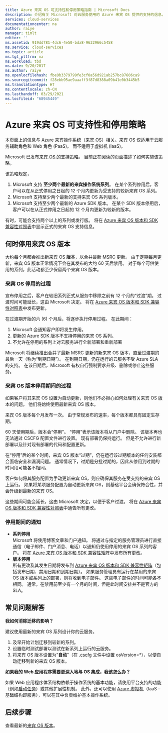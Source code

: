 ```yaml
---
title: Azure 来宾 OS 可支持性和停用策略指南 | Microsoft Docs
description: 介绍有关 Microsoft 对云服务使用的 Azure 来宾 OS 提供的支持的信息。
services: cloud-services
documentationcenter: na
author: raiye
manager: timlt
editor: ''
ms.assetid: 919dd781-4dc6-4e50-bda8-9632966c5458
ms.service: cloud-services
ms.topic: article
ms.tgt_pltfrm: na
ms.workload: tbd
ms.date: 9/20/2017
ms.author: raiye
ms.openlocfilehash: fbe9b3379799fe3cf0a56d921ab257bc87606ca9
ms.sourcegitcommit: f28ebb95ae9aaaff3f87d8388a09b41e0b3445b5
ms.translationtype: HT
ms.contentlocale: zh-CN
ms.lasthandoff: 03/29/2021
ms.locfileid: "68945449"
---
```

# <a name="azure-guest-os-supportability-and-retirement-policy"></a>Azure 来宾 OS 可支持性和停用策略
本页面上的信息与 Azure 来宾操作系统（[来宾 OS](cloud-services-guestos-update-matrix.md)）相关。来宾 OS 仅适用于云服务辅助角色和 Web 角色 (PaaS)。 而不适用于虚拟机 (IaaS)。

Microsoft 已发布[来宾 OS 的支持策略](https://support.microsoft.com/gp/azure-cloud-lifecycle-faq)。 目前正在阅读的页面描述了如何实施该策略。

该策略规定，

1. Microsoft 支持 **至少两个最新的来宾操作系统系列**。 在某个系列停用后，客户可以在从正式停用之日起的 12 个月内更新为受支持的较新来宾 OS 系列。
2. Microsoft 支持至少两个最新的支持来宾 OS 系列版本。
3. Microsoft 支持至少两个最新的 Azure SDK 版本。 在某个 SDK 版本停用后，客户可以在从正式停用之日起的 12 个月内更新为较新的版本。

有时，可能会支持两个以上的系列或发行版。 将在 [Azure 来宾 OS 版本和 SDK 兼容性对照表](cloud-services-guestos-update-matrix.md)中显示正式的来宾 OS 支持信息。

## <a name="when-a-guest-os-version-is-retired"></a>何时停用来宾 OS 版本
大约每个月都会推出新来宾 OS **版本**，以合并最新 MSRC 更新。 由于定期每月更新，来宾 OS 版本正常情况下会在其发布的大约 60 天后禁用。 对于每个可供使用的系列，此活动都至少保留两个来宾 OS 版本。

### <a name="process-during-a-guest-os-family-retirement"></a>来宾 OS 停用的过程
宣布停用之后，客户在较旧系列正式从服务中移除之前有 12 个月的“过渡”期。 过渡时间可能延长，这由 Microsoft 决定。 将在 [Azure 来宾 OS 版本和 SDK 兼容性对照表](cloud-services-guestos-update-matrix.md)中发布更新。

在过渡期开始的六 (6) 个月后，将逐步执行停用过程。 在此期间：

1. Microsoft 会通知客户即将发生停用。
2. 更新的 Azure SDK 版本不支持停用的来宾 OS 系列。
3. 不允许在停用的系列上对云服务进行全新部署和重新部署

Microsoft 将继续推出合并了最新 MSRC 更新的新来宾 OS 版本，直至过渡期的最后一天（称为“到期日期”）。 在到期日期，仍在运行的云服务不受 Azure SLA 的支持。 在该日期后，Microsoft 有权自行强制要求升级、删除或停止这些服务。

### <a name="process-during-a-guest-os-version-retirement"></a>来宾 OS 版本停用期间的过程
如果客户将其来宾 OS 设置为自动更新，则他们不必担心如何处理有关来宾 OS 版本的问题。 他们将始终使用最新来宾 OS 版本。

来宾 OS 版本每个月发布一次。 由于常规发布的速率，每个版本都具有固定生存期。

60 天使用期后，版本会“停用”。 “停用”表示该版本将从门户中删除。 该版本再也无法通过 CSCFG 配置文件进行设置。 现有部署仍保持运行。 但是不允许进行新部署以及针对现有部署的代码和配置更新。

在“停用”后的某个时间，来宾 OS 版本“过期”，仍在运行该过期版本的任何安装都会面临安全和漏洞问题。 通常情况下，过期是分批过期的，因此从停用到过期的时间段可能各不相同。

客户如何将其服务配置为手动更新来宾 OS，则应确保其服务在受支持的来宾 OS 上运行。 如果将某项服务配置为自动更新来宾 OS，则基础平台会确保符合性，并会升级到最新的来宾 OS。

这些期间可能会延长，这由 Microsoft 决定，以便于客户过渡。 将在 [Azure 来宾 OS 版本和 SDK 兼容性对照表](cloud-services-guestos-update-matrix.md)中通告所有更改。

### <a name="notifications-during-retirement"></a>停用期间的通知
* **系列停用** <br>Microsoft 将使用博客文章和门户通知。 将通过与指定的服务管理员进行直接通信（电子邮件、门户消息、电话）以通知仍使用停用的来宾 OS 系列的客户。 将在 [Azure 来宾 OS 版本和 SDK 兼容性矩阵](cloud-services-guestos-update-matrix.md)中发布所有更改。
* **版本停用** <br>所有更改及其发生日期将发布到 [Azure 来宾 OS 版本和 SDK 兼容性矩阵](cloud-services-guestos-update-matrix.md)（包括发布日期、禁用日期和到期日期）。 如果服务管理员有运行在禁用的来宾 OS 版本或系列上的部署，则将收到电子邮件。 这些电子邮件的时间可能各不相同。 通常，在禁用前至少有一个月的时间，但是此时间安排并不是官方的 SLA。

## <a name="frequently-asked-questions"></a>常见问题解答
**我如何消除迁移的影响？**

建议使用最新的来宾 OS 系列设计你的云服务。

1. 及早开始计划迁移到较新的系列。
2. 设置临时测试部署以测试在新系列上运行的云服务。
3. 将来宾 OS 版本设置为“**自动**”（在 [.cscfg](cloud-services-model-and-package.md#cscfg) 文件中设置 osVersion=*），以便自动迁移到新的来宾 OS 版本。

**如果我的 Web 应用程序需要更深入地与 OS 集成，我该怎么办？**

如果 Web 应用程序体系结构依赖于操作系统的基本功能，请使用平台支持的功能（例如[启动任务](cloud-services-startup-tasks.md)）或其他扩展性机制。 此外，还可以使用 [Azure 虚拟机](https://azure.microsoft.com/documentation/scenarios/virtual-machines/)（IaaS – 基础结构即服务），可以在其中负责维护基本操作系统。

## <a name="next-steps"></a>后续步骤
查看最新的[来宾 OS 版本](cloud-services-guestos-update-matrix.md)。
